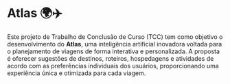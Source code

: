 # Atlas 🌍✈️

Este projeto de Trabalho de Conclusão de Curso (TCC) tem como objetivo o desenvolvimento do **Atlas**, uma inteligência artificial inovadora voltada para o planejamento de viagens de forma interativa e personalizada. A proposta é oferecer sugestões de destinos, roteiros, hospedagens e atividades de acordo com as preferências individuais dos usuários, proporcionando uma experiência única e otimizada para cada viagem.

